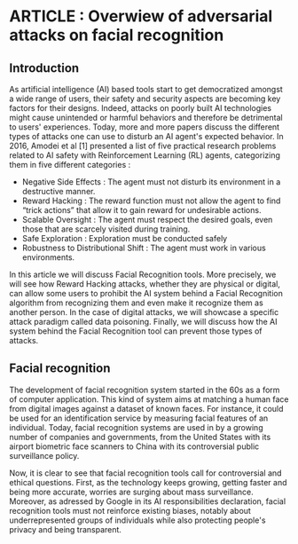 # ARTICLE : Overwiew of adversarial attacks on facial recognition
## Introduction

As artificial intelligence (AI) based tools start to get democratized amongst a wide range of users, their safety and security aspects are becoming key factors for their designs. Indeed, attacks on poorly built AI technologies might  cause unintended or harmful behaviors and therefore be detrimental to users' experiences.
Today, more and more papers discuss the different types of attacks one can use to disturb an AI agent's expected behavior. In 2016, Amodei et al [1] presented a list of five practical research problems related to AI safety with Reinforcement Learning (RL) agents, categorizing them in five different categories :


- Negative Side Effects : The agent must not disturb its environment in a destructive manner.
- Reward Hacking : The reward function must not allow the agent to find “trick actions” that allow it to gain reward for undesirable actions.
- Scalable Oversight : The agent must respect the desired goals, even those that are scarcely visited during training.
- Safe Exploration : Exploration must be conducted safely
- Robustness to Distributional Shift : The agent must work in various environments.

In this article we will discuss Facial Recognition tools. More precisely, we will see how Reward Hacking attacks, whether they are physical or digital, can allow some users to prohibit the AI system behind a Facial Recognition algorithm from recognizing them and even make it recognize them as another person. In the case of digital attacks, we will showcase a specific attack paradigm called data poisoning. Finally, we will discuss how the AI system behind the Facial Recognition tool can prevent those types of attacks. 

## Facial recognition 

The development of facial recognition system started in the 60s as a form of computer application. This kind of system aims at matching a human face from digital images against a dataset of known faces. For instance, it could be used for an identification service by measuring facial features of an individual. Today, facial recognition systems are used in by a growing number of companies and governments, from the United States with its airport biometric face scanners to China with its controversial public surveillance policy.

Now, it is clear to see that facial recognition tools call for controversial and ethical questions. First, as the technology keeps growing, getting faster and being more accurate, worries are surging about mass surveillance. Moreover, as adressed by Google in its AI responsibilities declaration, facial recognition tools must not reinforce existing biases, notably about underrepresented groups of individuals while also protecting people's privacy and being transparent.
